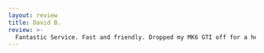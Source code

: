 ```yaml
---
layout: review
title: David B.
review: >-
  Fantastic Service. Fast and friendly. Dropped my MK6 GTI off for a headliner at 2:00 pm on a Monday, got a call around 8:45 am the next day saying the car was ready. Great work at great price. You cannot go wrong with taking your car here.
---
```


